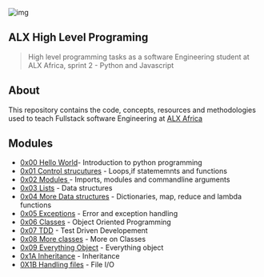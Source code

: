 ![img](https://assets.imaginablefutures.com/media/images/ALX_Logo.max-200x150.png)

## ALX High Level Programing 
> High level programming tasks as a software Engineering student at ALX Africa, sprint 2 - Python and Javascript

## About 
This repository contains the code, concepts, resources and methodologies used to teach Fullstack software Engineering at [ALX Africa](https://www.alxafrica.com/)

## Modules 
* [0x00 Hello World](./0x00-python-hello_world/)- Introduction to python programming
* [0x01 Control strucutures](./0x01-python-if_else_loops_functions/) - Loops,if statememnts and functions  
* [0x02 Modules ](./0x02-python-import_modules) - Imports, modules and commandline arguments
* [0x03 Lists](./0x03-python-data_structures/) - Data structures 
* [0x04 More Data structures](./0x04-python-more_data_structures/) - Dictionaries, map, reduce and lambda functions 
* [0x05 Exceptions](./0x05-python-exceptions/) - Error and exception handling 
* [0x06 Classes](./0x06-python-classes/) - Object Oriented Programming
* [0x07 TDD](./0x07-python-test_driven_development/) - Test Driven Developement
* [0x08 More classes](./0x08-python-more_classes/) - More on Classes 
* [0x09 Everything Object](./0x09-python-everything_is_object) - Everything object
* [0x1A Inheritance](./0x0A-python-inheritance) - Inheritance
* [0X1B Handling files](./0x0B-python-input_output) - File I/O